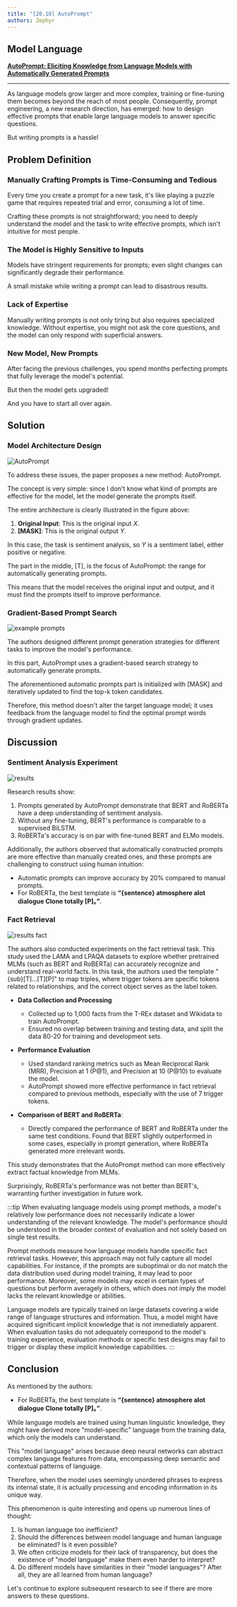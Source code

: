 ```yaml
---
title: "[20.10] AutoPrompt"
authors: Zephyr
---
```


## Model Language

[**AutoPrompt: Eliciting Knowledge from Language Models with Automatically Generated Prompts**](https://arxiv.org/abs/2010.15980)

---

As language models grow larger and more complex, training or fine-tuning them becomes beyond the reach of most people. Consequently, prompt engineering, a new research direction, has emerged: how to design effective prompts that enable large language models to answer specific questions.

But writing prompts is a hassle!

## Problem Definition

### Manually Crafting Prompts is Time-Consuming and Tedious

Every time you create a prompt for a new task, it's like playing a puzzle game that requires repeated trial and error, consuming a lot of time.

Crafting these prompts is not straightforward; you need to deeply understand the model and the task to write effective prompts, which isn't intuitive for most people.

### The Model is Highly Sensitive to Inputs

Models have stringent requirements for prompts; even slight changes can significantly degrade their performance.

A small mistake while writing a prompt can lead to disastrous results.

### Lack of Expertise

Manually writing prompts is not only tiring but also requires specialized knowledge. Without expertise, you might not ask the core questions, and the model can only respond with superficial answers.

### New Model, New Prompts

After facing the previous challenges, you spend months perfecting prompts that fully leverage the model's potential.

But then the model gets upgraded!

And you have to start all over again.

## Solution

### Model Architecture Design

![AutoPrompt](./img/img1.jpg)

To address these issues, the paper proposes a new method: AutoPrompt.

The concept is very simple: since I don't know what kind of prompts are effective for the model, let the model generate the prompts itself.

The entire architecture is clearly illustrated in the figure above:

1. **Original Input**: This is the original input $X$.
2. **\[MASK\]**: This is the original output $Y$.

In this case, the task is sentiment analysis, so $Y$ is a sentiment label, either positive or negative.

The part in the middle, \[T\], is the focus of AutoPrompt: the range for automatically generating prompts.

This means that the model receives the original input and output, and it must find the prompts itself to improve performance.

### Gradient-Based Prompt Search

![example prompts](./img/img3.jpg)

The authors designed different prompt generation strategies for different tasks to improve the model's performance.

In this part, AutoPrompt uses a gradient-based search strategy to automatically generate prompts.

The aforementioned automatic prompts part is initialized with \[MASK\] and iteratively updated to find the top-k token candidates.

Therefore, this method doesn't alter the target language model; it uses feedback from the language model to find the optimal prompt words through gradient updates.

## Discussion

### Sentiment Analysis Experiment

![results](./img/img2.jpg)

Research results show:

1. Prompts generated by AutoPrompt demonstrate that BERT and RoBERTa have a deep understanding of sentiment analysis.
2. Without any fine-tuning, BERT's performance is comparable to a supervised BiLSTM.
3. RoBERTa's accuracy is on par with fine-tuned BERT and ELMo models.

Additionally, the authors observed that automatically constructed prompts are more effective than manually created ones, and these prompts are challenging to construct using human intuition:

- Automatic prompts can improve accuracy by 20% compared to manual prompts.
- For RoBERTa, the best template is **“\{sentence\} atmosphere alot dialogue Clone totally \[P\]。”**.

### Fact Retrieval

![results fact](./img/img4.jpg)

The authors also conducted experiments on the fact retrieval task. This study used the LAMA and LPAQA datasets to explore whether pretrained MLMs (such as BERT and RoBERTa) can accurately recognize and understand real-world facts. In this task, the authors used the template "\{sub\}\[T\]...\[T\]\[P\]" to map triples, where trigger tokens are specific tokens related to relationships, and the correct object serves as the label token.

- **Data Collection and Processing**

  - Collected up to 1,000 facts from the T-REx dataset and Wikidata to train AutoPrompt.
  - Ensured no overlap between training and testing data, and split the data 80-20 for training and development sets.

- **Performance Evaluation**

  - Used standard ranking metrics such as Mean Reciprocal Rank (MRR), Precision at 1 (P@1), and Precision at 10 (P@10) to evaluate the model.
  - AutoPrompt showed more effective performance in fact retrieval compared to previous methods, especially with the use of 7 trigger tokens.

- **Comparison of BERT and RoBERTa**:

  - Directly compared the performance of BERT and RoBERTa under the same test conditions. Found that BERT slightly outperformed in some cases, especially in prompt generation, where RoBERTa generated more irrelevant words.

This study demonstrates that the AutoPrompt method can more effectively extract factual knowledge from MLMs.

Surprisingly, RoBERTa's performance was not better than BERT's, warranting further investigation in future work.

:::tip
When evaluating language models using prompt methods, a model's relatively low performance does not necessarily indicate a lower understanding of the relevant knowledge. The model's performance should be understood in the broader context of evaluation and not solely based on single test results.

Prompt methods measure how language models handle specific fact retrieval tasks. However, this approach may not fully capture all model capabilities. For instance, if the prompts are suboptimal or do not match the data distribution used during model training, it may lead to poor performance. Moreover, some models may excel in certain types of questions but perform averagely in others, which does not imply the model lacks the relevant knowledge or abilities.

Language models are typically trained on large datasets covering a wide range of language structures and information. Thus, a model might have acquired significant implicit knowledge that is not immediately apparent. When evaluation tasks do not adequately correspond to the model's training experience, evaluation methods or specific test designs may fail to trigger or display these implicit knowledge capabilities.
:::

## Conclusion

As mentioned by the authors:

- For RoBERTa, the best template is **“\{sentence\} atmosphere alot dialogue Clone totally \[P\]。”**.

While language models are trained using human linguistic knowledge, they might have derived more "model-specific" language from the training data, which only the models can understand.

This "model language" arises because deep neural networks can abstract complex language features from data, encompassing deep semantic and contextual patterns of language.

Therefore, when the model uses seemingly unordered phrases to express its internal state, it is actually processing and encoding information in its unique way.

This phenomenon is quite interesting and opens up numerous lines of thought:

1. Is human language too inefficient?
2. Should the differences between model language and human language be eliminated? Is it even possible?
3. We often criticize models for their lack of transparency, but does the existence of "model language" make them even harder to interpret?
4. Do different models have similarities in their "model languages"? After all, they are all learned from human language?

Let's continue to explore subsequent research to see if there are more answers to these questions.
